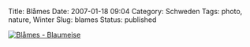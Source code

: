 Title: Blåmes
Date: 2007-01-18 09:04
Category: Schweden
Tags: photo, nature, Winter
Slug: blames
Status: published

[![Blåmes -
Blaumeise](/pic/meise_s.jpg "Blåmes - Blaumeise")](/pic/meise_l.jpg)

